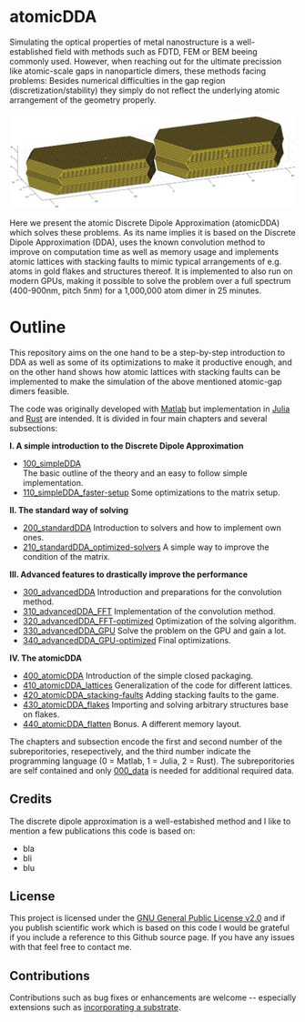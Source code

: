 # atomicDDA

Simulating the optical properties of metal nanostructure is a well-established field with methods such as FDTD, FEM or BEM beeing commonly used. However, when reaching out for the ultimate precission like atomic-scale gaps in nanoparticle dimers, these methods facing problems: Besides numerical difficulties in the gap region (discretization/stability) they simply do not reflect the underlying atomic arrangement of the geometry properly.

![A gold dimer ready to be simulated](/003_media/regrown-dimer_1-000-000-atoms.jpg "A gold dimer ready to be simulated")

Here we present the atomic Discrete Dipole Approximation (atomicDDA) which solves these problems. As its name implies it is based on the Discrete Dipole Approximation (DDA), uses the known convolution method to improve on computation time as well as memory usage and implements atomic lattices with stacking faults to mimic typical arrangements of e.g. atoms in gold flakes and structures thereof. It is implemented to also run on modern GPUs, making it possible to solve the problem over a full spectrum (400-900nm, pitch 5nm) for a 1,000,000 atom dimer in 25 minutes.

# Outline

This repository aims on the one hand to be a step-by-step introduction to DDA as well as some of its optimizations to make it productive enough, and on the other hand shows how atomic lattices with stacking faults can be implemented to make the simulation of the above mentioned atomic-gap dimers feasible.

The code was originally developed with [Matlab](https://www.mathworks.com/products/matlab.html "Link to Matlab product page from MathWorks") but implementation in [Julia](https://julialang.org/ "Link to the Julia programming language homepage") and [Rust](https://www.rust-lang.org/ "Linkt to the Rust programming language homepage") are intended. It is divided in four main chapters and several subsections:

__I. A simple introduction to the Discrete Dipole Approximation__
  * [100_simpleDDA]()  
        The basic outline of the theory and an easy to follow simple implementation.
  * [110_simpleDDA_faster-setup]()
        Some optimizations to the matrix setup.
    
__II. The standard way of solving__
  * [200_standardDDA]()
        Introduction to solvers and how to implement own ones.
  * [210_standardDDA_optimized-solvers]()
        A simple way to improve the condition of the matrix.

__III. Advanced features to drastically improve the performance__
  * [300_advancedDDA]()
        Introduction and preparations for the convolution method.    
  * [310_advancedDDA_FFT]()
        Implementation of the convolution method.
  * [320_advancedDDA_FFT-optimized]()
        Optimization of the solving algorithm.
  * [330_advancedDDA_GPU]()
        Solve the problem on the GPU and gain a lot.
  * [340_advancedDDA_GPU-optimized]()
        Final optimizations.

__IV. The atomicDDA__
  * [400_atomicDDA]()
        Introduction of the simple closed packaging.    
  * [410_atomicDDA_lattices]()
        Generalization of the code for different lattices.
  * [420_atomicDDA_stacking-faults]()
        Adding stacking faults to the game.
  * [430_atomicDDA_flakes]()
        Importing and solving arbitrary structures base on flakes.
  * [440_atomicDDA_flatten]()
        Bonus. A different memory layout.

The chapters and subsection encode the first and second number of the subreporitories, resepectively, and the third number indicate the programming language (0 = Matlab, 1 = Julia, 2 = Rust). The subreporitories are self contained and only [000_data]() is needed for additional required data.


## Credits
The discrete dipole approximation is a well-estabished method and I like to mention a few publications this code is based on:
* bla
* bli
* blu


## License
This project is licensed under the [GNU General Public License v2.0](LICENSE "Link to the GPL") and if you publish scientific work which is based on this code I would be grateful if you include a reference to this Github source page. If you have any issues with that feel free to contact me.


## Contributions
Contributions such as bug fixes or enhancements are welcome -- especially extensions such as [incorporating a substrate]().
